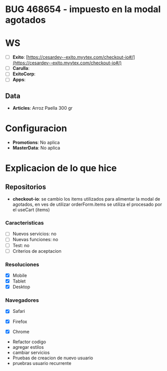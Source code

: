 # BUG  468654 -  impuesto en la modal agotados

# WS
- [ ] **Exito**: [https://cesardev--exito.myvtex.com/checkout-io#/](https://cesardev--exito.myvtex.com/checkout-io#/)
- [ ] **Carulla**:
- [ ] **ExitoCorp**:
- [ ] **Apps**:

## Data
- **Articles**: Arroz Paella 300 gr

# Configuracion
- **Promotions**: No aplica
- **MasterData**:  No aplica

# Explicacion de lo que hice

## Repositorios
- **checkout-io**: se cambio los items utilizados para alimentar la modal de agotados, en ves de utilizar orderForm.items se utiliza el procesado por el useCart (items)

### Caracteristicas
- [ ] Nuevos servicios: no
- [ ] Nuevas funciones: no
- [ ] Test: no
- [ ] Criterios de aceptacion

### Resoluciones
- [x] Mobile
- [x] Tablet
- [x] Desktop

### Navegadores
- [x] Safari
- [x] Firefox
- [x] Chrome


- Refactor codigo
- agregar estilos
- cambiar servicios
- Pruebas de creacion de nuevo usuario
- pruebras usuario recurrente